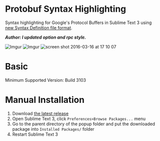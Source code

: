 Protobuf Syntax Highlighting
============================

Syntax highlighting for Google's Protocol Buffers in Sublime Text 3 using [new Syntax Definition file format](https://www.sublimetext.com/docs/3/syntax.html).

***Author: I updated option and rpc style.***

![Imgur](https://i.imgur.com/1CLqABC.png)
![Imgur](https://i.imgur.com/nBle7vT.png)
![screen shot 2016-03-16 at 17 10 07](https://i.imgur.com/3LuazOm.png)

Basic
=====

Minimum Supported Version: Build 3103

Manual Installation
===================

1. Download [the latest release](https://github.com/VcamX/protobuf-syntax-highlighting/releases)
2. Open Sublime Text 3, click `Preferences>Browse Packages...` menu
3. Go to the parent directory of the popup folder and put the downloaded package into `Installed Packages/` folder
4. Restart Sublime Text 3
